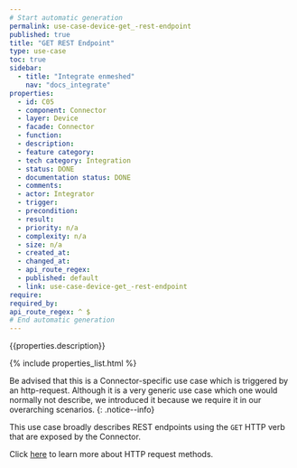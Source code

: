 ```yaml
---
# Start automatic generation
permalink: use-case-device-get_-rest-endpoint
published: true
title: "GET REST Endpoint"
type: use-case
toc: true
sidebar:
  - title: "Integrate enmeshed"
    nav: "docs_integrate"
properties:
  - id: C05
  - component: Connector
  - layer: Device
  - facade: Connector
  - function:
  - description:
  - feature category:
  - tech category: Integration
  - status: DONE
  - documentation status: DONE
  - comments:
  - actor: Integrator
  - trigger:
  - precondition:
  - result:
  - priority: n/a
  - complexity: n/a
  - size: n/a
  - created_at:
  - changed_at:
  - api_route_regex:
  - published: default
  - link: use-case-device-get_-rest-endpoint
require:
required_by:
api_route_regex: ^ $
# End automatic generation
---
```


{{properties.description}}

{% include properties_list.html %}

Be advised that this is a Connector-specific use case which is triggered by an http-request. Although it is a very generic use case which one would normally not describe, we introduced it because we require it in our overarching scenarios.
{: .notice--info}

This use case broadly describes REST endpoints using the `GET` HTTP verb that are exposed by the Connector.

Click [here](https://developer.mozilla.org/en-US/docs/Web/HTTP/Methods) to learn more about HTTP request methods.
